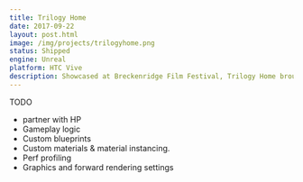 ```yaml
---
title: Trilogy Home
date: 2017-09-22
layout: post.html
image: /img/projects/trilogyhome.png
status: Shipped
engine: Unreal
platform: HTC Vive
description: Showcased at Breckenridge Film Festival, Trilogy Home brought Sketchup to life with Unreal Engine in partnership with HP and Trilogy Partners.
---
```


TODO

- partner with HP
- Gameplay logic
- Custom blueprints
- Custom materials & material instancing.
- Perf profiling
- Graphics and forward rendering settings

